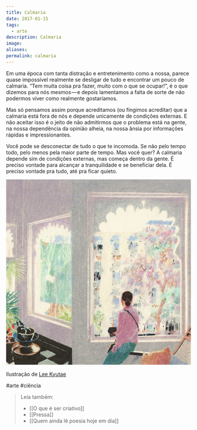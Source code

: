 ```yaml
---
title: Calmaria
date: 2017-01-15
tags:
  - arte
description: Calmaria
image: 
aliases:
permalink: calmaria
---
```

Em uma época com tanta distração e entretenimento como a nossa, parece quase impossível realmente se desligar de tudo e encontrar um pouco de calmaria. “Tem muita coisa pra fazer, muito com o que se ocupar!”, é o que dizemos para nós mesmos — e depois lamentamos a falta de sorte de não podermos viver como realmente gostaríamos.

Mas só pensamos assim porque acreditamos (ou fingimos acreditar) que a calmaria está fora de nós e depende unicamente de condições externas. E não aceitar isso é o jeito de não admitirmos que o problema está na gente, na nossa dependência da opinião alheia, na nossa ânsia por informações rápidas e impressionantes.

Você pode se desconectar de tudo o que te incomoda. Se não pelo tempo todo, pelo menos pela maior parte de tempo. Mas você quer? A calmaria depende sim de condições externas, mas começa dentro da gente. É preciso vontade para alcançar a tranquilidade e se beneficiar dela. É preciso vontade pra tudo, até pra ficar quieto.

<img src="/assets/img/calmaria-medium.jpeg">

Ilustração de [Lee Kyutae](http://kokooma.tumblr.com/)


#arte #ciência

> Leia também:
> - [[O que é ser criativo]]
> - [[Pressa]]
> - [[Quem ainda lê poesia hoje em dia]]